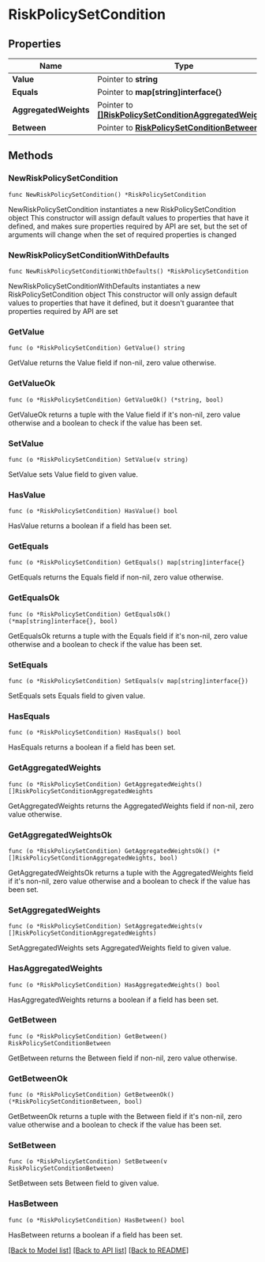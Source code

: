 # RiskPolicySetCondition

## Properties

Name | Type | Description | Notes
------------ | ------------- | ------------- | -------------
**Value** | Pointer to **string** |  | [optional] 
**Equals** | Pointer to **map[string]interface{}** |  | [optional] 
**AggregatedWeights** | Pointer to [**[]RiskPolicySetConditionAggregatedWeights**](RiskPolicySetConditionAggregatedWeights.md) |  | [optional] 
**Between** | Pointer to [**RiskPolicySetConditionBetween**](RiskPolicySetConditionBetween.md) |  | [optional] 

## Methods

### NewRiskPolicySetCondition

`func NewRiskPolicySetCondition() *RiskPolicySetCondition`

NewRiskPolicySetCondition instantiates a new RiskPolicySetCondition object
This constructor will assign default values to properties that have it defined,
and makes sure properties required by API are set, but the set of arguments
will change when the set of required properties is changed

### NewRiskPolicySetConditionWithDefaults

`func NewRiskPolicySetConditionWithDefaults() *RiskPolicySetCondition`

NewRiskPolicySetConditionWithDefaults instantiates a new RiskPolicySetCondition object
This constructor will only assign default values to properties that have it defined,
but it doesn't guarantee that properties required by API are set

### GetValue

`func (o *RiskPolicySetCondition) GetValue() string`

GetValue returns the Value field if non-nil, zero value otherwise.

### GetValueOk

`func (o *RiskPolicySetCondition) GetValueOk() (*string, bool)`

GetValueOk returns a tuple with the Value field if it's non-nil, zero value otherwise
and a boolean to check if the value has been set.

### SetValue

`func (o *RiskPolicySetCondition) SetValue(v string)`

SetValue sets Value field to given value.

### HasValue

`func (o *RiskPolicySetCondition) HasValue() bool`

HasValue returns a boolean if a field has been set.

### GetEquals

`func (o *RiskPolicySetCondition) GetEquals() map[string]interface{}`

GetEquals returns the Equals field if non-nil, zero value otherwise.

### GetEqualsOk

`func (o *RiskPolicySetCondition) GetEqualsOk() (*map[string]interface{}, bool)`

GetEqualsOk returns a tuple with the Equals field if it's non-nil, zero value otherwise
and a boolean to check if the value has been set.

### SetEquals

`func (o *RiskPolicySetCondition) SetEquals(v map[string]interface{})`

SetEquals sets Equals field to given value.

### HasEquals

`func (o *RiskPolicySetCondition) HasEquals() bool`

HasEquals returns a boolean if a field has been set.

### GetAggregatedWeights

`func (o *RiskPolicySetCondition) GetAggregatedWeights() []RiskPolicySetConditionAggregatedWeights`

GetAggregatedWeights returns the AggregatedWeights field if non-nil, zero value otherwise.

### GetAggregatedWeightsOk

`func (o *RiskPolicySetCondition) GetAggregatedWeightsOk() (*[]RiskPolicySetConditionAggregatedWeights, bool)`

GetAggregatedWeightsOk returns a tuple with the AggregatedWeights field if it's non-nil, zero value otherwise
and a boolean to check if the value has been set.

### SetAggregatedWeights

`func (o *RiskPolicySetCondition) SetAggregatedWeights(v []RiskPolicySetConditionAggregatedWeights)`

SetAggregatedWeights sets AggregatedWeights field to given value.

### HasAggregatedWeights

`func (o *RiskPolicySetCondition) HasAggregatedWeights() bool`

HasAggregatedWeights returns a boolean if a field has been set.

### GetBetween

`func (o *RiskPolicySetCondition) GetBetween() RiskPolicySetConditionBetween`

GetBetween returns the Between field if non-nil, zero value otherwise.

### GetBetweenOk

`func (o *RiskPolicySetCondition) GetBetweenOk() (*RiskPolicySetConditionBetween, bool)`

GetBetweenOk returns a tuple with the Between field if it's non-nil, zero value otherwise
and a boolean to check if the value has been set.

### SetBetween

`func (o *RiskPolicySetCondition) SetBetween(v RiskPolicySetConditionBetween)`

SetBetween sets Between field to given value.

### HasBetween

`func (o *RiskPolicySetCondition) HasBetween() bool`

HasBetween returns a boolean if a field has been set.


[[Back to Model list]](../README.md#documentation-for-models) [[Back to API list]](../README.md#documentation-for-api-endpoints) [[Back to README]](../README.md)


